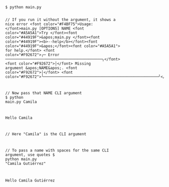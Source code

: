 <div class="termy">

<div class="highlight"><pre><span></span><code><span class="gp">$ </span>python<span class="w"> </span>main.py

<span class="go">// If you run it without the argument, it shows a nice error</span>
<span class="go">&lt;font color=&quot;#F4BF75&quot;&gt;Usage: &lt;/font&gt;main.py [OPTIONS] NAME</span>
<span class="go">&lt;font color=&quot;#A5A5A1&quot;&gt;Try &lt;/font&gt;&lt;font color=&quot;#44919F&quot;&gt;&amp;apos;main.py &lt;/font&gt;&lt;font color=&quot;#44919F&quot;&gt;&lt;b&gt;--help&lt;/b&gt;&lt;/font&gt;&lt;font color=&quot;#44919F&quot;&gt;&amp;apos;&lt;/font&gt;&lt;font color=&quot;#A5A5A1&quot;&gt; for help.&lt;/font&gt;</span>
<span class="go">&lt;font color=&quot;#F92672&quot;&gt;╭─ Error ───────────────────────────────────────────╮&lt;/font&gt;</span>
<span class="go">&lt;font color=&quot;#F92672&quot;&gt;│&lt;/font&gt; Missing argument &amp;apos;NAME&amp;apos;. &lt;font color=&quot;#F92672&quot;&gt;│&lt;/font&gt;</span>
<span class="go">&lt;font color=&quot;#F92672&quot;&gt;╰───────────────────────────────────────────────────╯&lt;/font&gt;</span>

<span class="go">// Now pass that NAME CLI argument</span>
<span class="gp">$ </span>python<span class="w"> </span>main.py<span class="w"> </span>Camila

<span class="go">Hello Camila</span>

<span class="go">// Here &quot;Camila&quot; is the CLI argument</span>

<span class="go">// To pass a name with spaces for the same CLI argument, use quotes</span>
<span class="gp">$ </span>python<span class="w"> </span>main.py<span class="w"> </span><span class="s2">&quot;Camila Gutiérrez&quot;</span>

<span class="go">Hello Camila Gutiérrez</span>
</code></pre></div>

</div>
